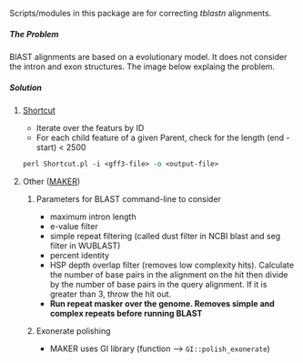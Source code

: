 
Scripts/modules in this package are for correcting *tblastn* alignments.

##### The Problem 

BlAST alignments are based on a evolutionary model. It does not consider the intron and exon structures. The image below explaing the problem.

##### Solution

1. [Shortcut](https://github.com/ypandit/dictyScripts/blob/develop/lib/BLAST/Align/shortcut.pl)
	* Iterate over the featurs by ID
	* For each child feature of a given Parent, check for the length (end - start) < 2500
	
	```perl
	perl Shortcut.pl -i <gff3-file> -o <output-file>
	```

2. Other ([MAKER](http://gmod.org/wiki/MAKER))

	1. Parameters for BLAST command-line to consider
		* maximum intron length
		* e-value filter
		* simple repeat filtering (called dust filter in NCBI blast and seg filter in WUBLAST)
		* percent identity
		* HSP depth overlap filter (removes low complexity hits). Calculate the number of base pairs in the alignment on the hit then divide by the number of base pairs in the query alignment. If it is greater than 3, throw the hit out.
		* __Run repeat masker over the genome. Removes simple and complex repeats before running BLAST__

	2. Exonerate polishing
		* MAKER uses GI library (function --> `GI::polish_exonerate`)
